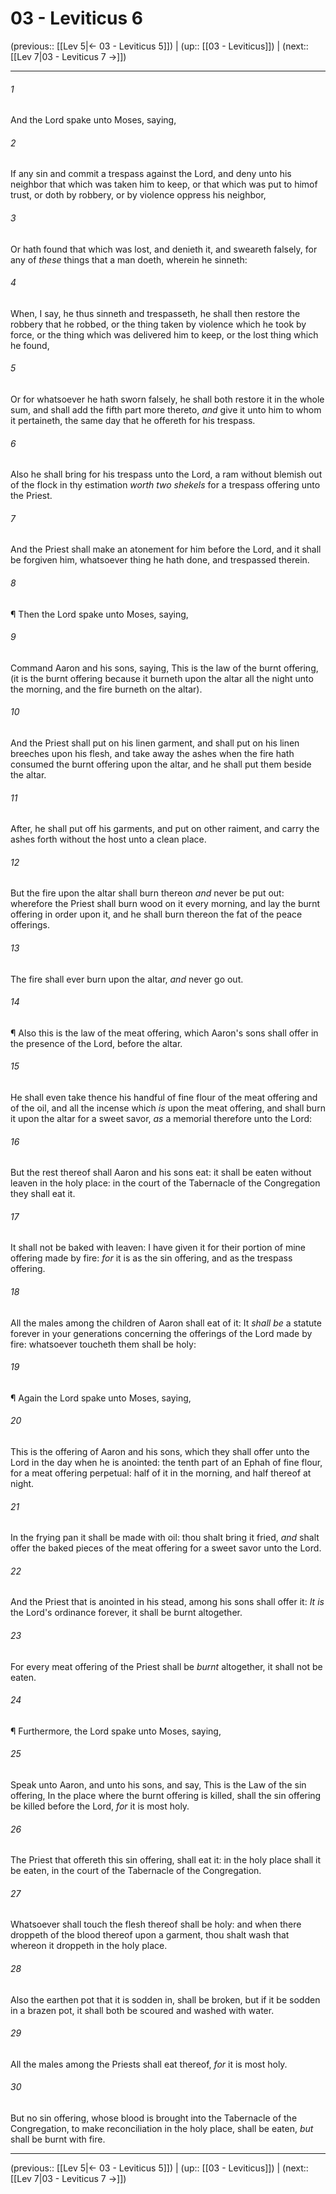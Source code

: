 # 03 - Leviticus 6

(previous:: [[Lev 5|← 03 - Leviticus 5]]) | (up:: [[03 - Leviticus]]) | (next:: [[Lev 7|03 - Leviticus 7 →]])

***


###### 1 
And the Lord spake unto Moses, saying, 

###### 2 
If any sin and commit a trespass against the Lord, and deny unto his neighbor that which was taken him to keep, or that which was put to himof trust, or doth by robbery, or by violence oppress his neighbor, 

###### 3 
Or hath found that which was lost, and denieth it, and sweareth falsely, for any of _these_ things that a man doeth, wherein he sinneth: 

###### 4 
When, I say, he thus sinneth and trespasseth, he shall then restore the robbery that he robbed, or the thing taken by violence which he took by force, or the thing which was delivered him to keep, or the lost thing which he found, 

###### 5 
Or for whatsoever he hath sworn falsely, he shall both restore it in the whole sum, and shall add the fifth part more thereto, _and_ give it unto him to whom it pertaineth, the same day that he offereth for his trespass. 

###### 6 
Also he shall bring for his trespass unto the Lord, a ram without blemish out of the flock in thy estimation _worth two shekels_ for a trespass offering unto the Priest. 

###### 7 
And the Priest shall make an atonement for him before the Lord, and it shall be forgiven him, whatsoever thing he hath done, and trespassed therein. 

###### 8 
¶ Then the Lord spake unto Moses, saying, 

###### 9 
Command Aaron and his sons, saying, This is the law of the burnt offering, (it is the burnt offering because it burneth upon the altar all the night unto the morning, and the fire burneth on the altar). 

###### 10 
And the Priest shall put on his linen garment, and shall put on his linen breeches upon his flesh, and take away the ashes when the fire hath consumed the burnt offering upon the altar, and he shall put them beside the altar. 

###### 11 
After, he shall put off his garments, and put on other raiment, and carry the ashes forth without the host unto a clean place. 

###### 12 
But the fire upon the altar shall burn thereon _and_ never be put out: wherefore the Priest shall burn wood on it every morning, and lay the burnt offering in order upon it, and he shall burn thereon the fat of the peace offerings. 

###### 13 
The fire shall ever burn upon the altar, _and_ never go out. 

###### 14 
¶ Also this is the law of the meat offering, which Aaron's sons shall offer in the presence of the Lord, before the altar. 

###### 15 
He shall even take thence his handful of fine flour of the meat offering and of the oil, and all the incense which _is_ upon the meat offering, and shall burn it upon the altar for a sweet savor, _as_ a memorial therefore unto the Lord: 

###### 16 
But the rest thereof shall Aaron and his sons eat: it shall be eaten without leaven in the holy place: in the court of the Tabernacle of the Congregation they shall eat it. 

###### 17 
It shall not be baked with leaven: I have given it for their portion of mine offering made by fire: _for_ it is as the sin offering, and as the trespass offering. 

###### 18 
All the males among the children of Aaron shall eat of it: It _shall be_ a statute forever in your generations concerning the offerings of the Lord made by fire: whatsoever toucheth them shall be holy: 

###### 19 
¶ Again the Lord spake unto Moses, saying, 

###### 20 
This is the offering of Aaron and his sons, which they shall offer unto the Lord in the day when he is anointed: the tenth part of an Ephah of fine flour, for a meat offering perpetual: half of it in the morning, and half thereof at night. 

###### 21 
In the frying pan it shall be made with oil: thou shalt bring it fried, _and_ shalt offer the baked pieces of the meat offering for a sweet savor unto the Lord. 

###### 22 
And the Priest that is anointed in his stead, among his sons shall offer it: _It is_ the Lord's ordinance forever, it shall be burnt altogether. 

###### 23 
For every meat offering of the Priest shall be _burnt_ altogether, it shall not be eaten. 

###### 24 
¶ Furthermore, the Lord spake unto Moses, saying, 

###### 25 
Speak unto Aaron, and unto his sons, and say, This is the Law of the sin offering, In the place where the burnt offering is killed, shall the sin offering be killed before the Lord, _for_ it is most holy. 

###### 26 
The Priest that offereth this sin offering, shall eat it: in the holy place shall it be eaten, in the court of the Tabernacle of the Congregation. 

###### 27 
Whatsoever shall touch the flesh thereof shall be holy: and when there droppeth of the blood thereof upon a garment, thou shalt wash that whereon it droppeth in the holy place. 

###### 28 
Also the earthen pot that it is sodden in, shall be broken, but if it be sodden in a brazen pot, it shall both be scoured and washed with water. 

###### 29 
All the males among the Priests shall eat thereof, _for_ it is most holy. 

###### 30 
But no sin offering, whose blood is brought into the Tabernacle of the Congregation, to make reconciliation in the holy place, shall be eaten, _but_ shall be burnt with fire.

***

(previous:: [[Lev 5|← 03 - Leviticus 5]]) | (up:: [[03 - Leviticus]]) | (next:: [[Lev 7|03 - Leviticus 7 →]])
